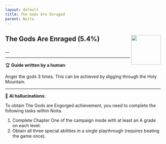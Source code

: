 ```yaml
---
layout: default
title: The Gods Are Enraged
parent: Noita
---
```


## The Gods Are Enraged (5.4%) <img align="right" src="https://cdn.cloudflare.steamstatic.com/steamcommunity/public/images/apps/881100/1c0696634744b2caceaff11b4de1ab0dcf7ab4a7.jpg" width="96" height="96">

__

---

:trophy: **Guide written by a human**:

Anger the gods 3 times. This can be achieved by digging through the Holy Mountain.

---

:robot: **AI hallucinations**:

To obtain The Gods are Engorged achievement, you need to complete the following tasks within Noita.

1. Complete Chapter One of the campaign mode with at least an A grade on each level.
2. Obtain all three special abilities in a single playthrough (requires beating the game once).
